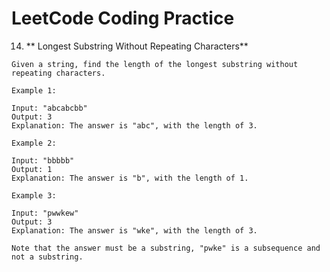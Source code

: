 # LeetCode Coding Practice

14.  ** Longest Substring Without Repeating Characters**  <br />
  
    Given a string, find the length of the longest substring without repeating characters.

    Example 1:

    Input: "abcabcbb"
    Output: 3 
    Explanation: The answer is "abc", with the length of 3. 

    Example 2:

    Input: "bbbbb"
    Output: 1
    Explanation: The answer is "b", with the length of 1.
    
    Example 3:

    Input: "pwwkew"
    Output: 3
    Explanation: The answer is "wke", with the length of 3. 
    
    Note that the answer must be a substring, "pwke" is a subsequence and not a substring.